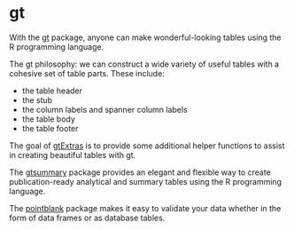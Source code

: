 # gt

With the [gt](https://gt.rstudio.com/index.html) package, anyone can make wonderful-looking tables using the R programming language. 

The gt philosophy: we can construct a wide variety of useful tables with a cohesive set of table parts. These include:
- the table header
- the stub
- the column labels and spanner column labels
- the table body
- the table footer

The goal of [gtExtras](https://jthomasmock.github.io/gtExtras/) is to provide some additional helper functions to assist in creating beautiful tables with gt.

The [gtsummary](https://www.danieldsjoberg.com/gtsummary/) package provides an elegant and flexible way to create publication-ready analytical and summary tables using the R programming language.

The [pointblank](https://rstudio.github.io/pointblank/) package makes it easy to validate your data whether in the form of data frames or as database tables.

